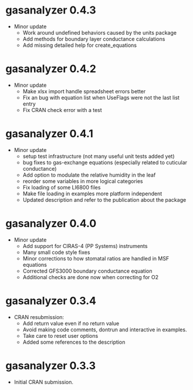 # gasanalyzer 0.4.3
* Minor update
  - Work around undefined behaviors caused by the units package
  - Add methods for boundary layer conductance calculations
  - Add missing detailed help for create_equations
  
# gasanalyzer 0.4.2
* Minor update
  - Make xlsx import handle spreadsheet errors better
  - Fix an bug with equation list when UseFlags were not the last list entry
  - Fix CRAN check error with a test
  
# gasanalyzer 0.4.1
* Minor update
  - setup test infrastructure (not many useful unit tests added yet)
  - bug fixes to gas-exchange equations (especially related to cuticular conductance)
  - Add option to modulate the relative humidity in the leaf
  - reorder some variables in more logical categories 
  - Fix loading of some LI6800 files
  - Make file loading in examples more platform independent
  - Updated description and refer to the publication about the package
  
# gasanalyzer 0.4.0

* Minor update
  - Add support for CIRAS-4 (PP Systems) instruments
  - Many small code style fixes
  - Minor corrections to how stomatal ratios are handled in MSF equations
  - Corrected GFS3000 boundary conductance equation
  - Additional checks are done now when correcting for O2 

# gasanalyzer 0.3.4

* CRAN resubmission:
  - Add return value even if no return value
  - Avoid making code comments, dontrun and interactive in examples.
  - Take care to reset user options
  - Added some references to the description

# gasanalyzer 0.3.3

* Initial CRAN submission.
